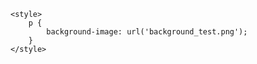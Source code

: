 <html>
<head>
	<meta charset='utf-8' />
	<meta name='viewport' content='width=device-width, user-scalable=no' />
	<title>KSE</title>
	
	<style>
		p {
  			background-image: url('background_test.png');
		}
	</style>
</head>
</html